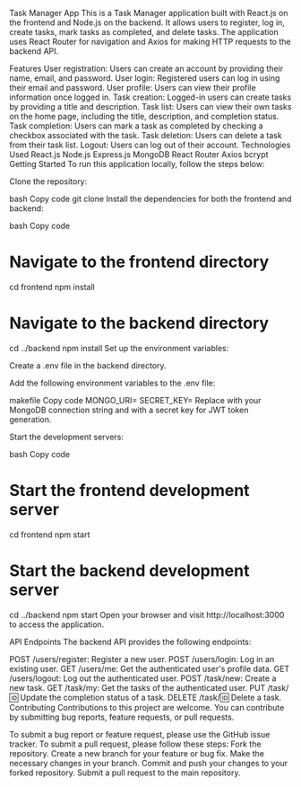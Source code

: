 Task Manager App
This is a Task Manager application built with React.js on the frontend and Node.js on the backend. It allows users to register, log in, create tasks, mark tasks as completed, and delete tasks. The application uses React Router for navigation and Axios for making HTTP requests to the backend API.

Features
User registration: Users can create an account by providing their name, email, and password.
User login: Registered users can log in using their email and password.
User profile: Users can view their profile information once logged in.
Task creation: Logged-in users can create tasks by providing a title and description.
Task list: Users can view their own tasks on the home page, including the title, description, and completion status.
Task completion: Users can mark a task as completed by checking a checkbox associated with the task.
Task deletion: Users can delete a task from their task list.
Logout: Users can log out of their account.
Technologies Used
React.js
Node.js
Express.js
MongoDB
React Router
Axios
bcrypt
Getting Started
To run this application locally, follow the steps below:

Clone the repository:

bash
Copy code
git clone <repository-url>
Install the dependencies for both the frontend and backend:

bash
Copy code
# Navigate to the frontend directory
cd frontend
npm install

# Navigate to the backend directory
cd ../backend
npm install
Set up the environment variables:

Create a .env file in the backend directory.

Add the following environment variables to the .env file:

makefile
Copy code
MONGO_URI=<your-mongodb-uri>
SECRET_KEY=<your-secret-key>
Replace <your-mongodb-uri> with your MongoDB connection string and <your-secret-key> with a secret key for JWT token generation.

Start the development servers:

bash
Copy code
# Start the frontend development server
cd frontend
npm start

# Start the backend development server
cd ../backend
npm start
Open your browser and visit http://localhost:3000 to access the application.

API Endpoints
The backend API provides the following endpoints:

POST /users/register: Register a new user.
POST /users/login: Log in an existing user.
GET /users/me: Get the authenticated user's profile data.
GET /users/logout: Log out the authenticated user.
POST /task/new: Create a new task.
GET /task/my: Get the tasks of the authenticated user.
PUT /task/:id: Update the completion status of a task.
DELETE /task/:id: Delete a task.
Contributing
Contributions to this project are welcome. You can contribute by submitting bug reports, feature requests, or pull requests.

To submit a bug report or feature request, please use the GitHub issue tracker.
To submit a pull request, please follow these steps:
Fork the repository.
Create a new branch for your feature or bug fix.
Make the necessary changes in your branch.
Commit and push your changes to your forked repository.
Submit a pull request to the main repository.
